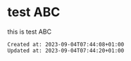 # test ABC

this is test ABC

    Created at: 2023-09-04T07:44:08+01:00
    Updated at: 2023-09-04T07:44:20+01:00

